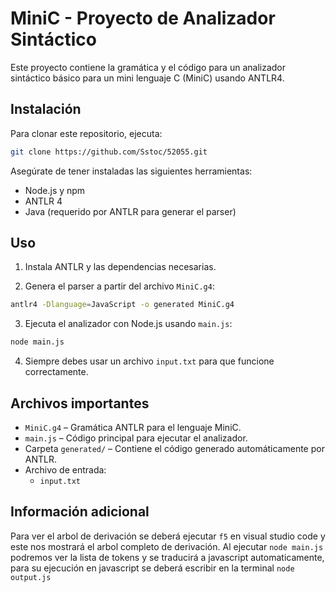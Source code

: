 # MiniC - Proyecto de Analizador Sintáctico

Este proyecto contiene la gramática y el código para un analizador sintáctico básico para un mini lenguaje C (MiniC) usando ANTLR4.

## Instalación

Para clonar este repositorio, ejecuta:

```bash
git clone https://github.com/Sstoc/52055.git
```

Asegúrate de tener instaladas las siguientes herramientas:

- Node.js y npm
- ANTLR 4
- Java (requerido por ANTLR para generar el parser)


## Uso

1. Instala ANTLR y las dependencias necesarias.

2. Genera el parser a partir del archivo `MiniC.g4`:

```bash
antlr4 -Dlanguage=JavaScript -o generated MiniC.g4
```

3. Ejecuta el analizador con Node.js usando `main.js`:

```bash
node main.js
```

4. Siempre debes usar un archivo `input.txt` para que funcione correctamente.

## Archivos importantes

- `MiniC.g4` – Gramática ANTLR para el lenguaje MiniC.
- `main.js` – Código principal para ejecutar el analizador.
- Carpeta `generated/` – Contiene el código generado automáticamente por ANTLR.
- Archivo de entrada:
   - `input.txt`

## Información adicional

Para ver el arbol de derivación se deberá ejecutar `f5` en visual studio code y
este nos mostrará el arbol completo de derivación. Al ejecutar `node main.js` 
podremos ver la lista de tokens y se traducirá a javascript automaticamente, 
para su ejecución en javascript se deberá escribir en la terminal `node output.js`
